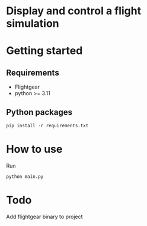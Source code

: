 # Display and control a flight simulation




# Getting started
## Requirements
- Flightgear
- python >= 3.11

## Python packages
```shell
pip install -r requirements.txt
```

# How to use
Run 
```shell
python main.py
```


# Todo
Add flightgear binary to project
